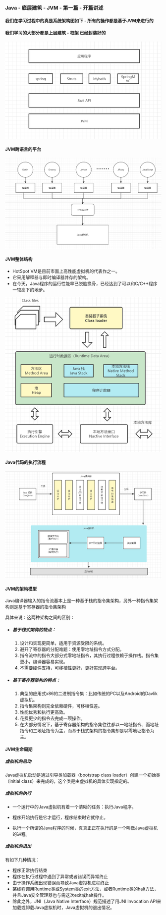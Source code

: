 ### Java - 底层建筑 - JVM - 第一篇 - 开篇讲述

#### 我们在学习过程中的真是系统架构图如下 - 所有的操作都是基于JVM来进行的

#### 我们学习的大部分都是上层建筑 - 框架 已经封装好的

![系统架构图](images/系统架构图.png)

#### JVM跨语言的平台

![JVM跨语言平台](images/JVM跨语言平台.png)

#### JVM整体结构

- HotSpot VM是目前市面上高性能虚拟机的代表作之一。
- 它采用解释器与即时编译器并存的架构。
- 在今天，Java程序的运行性能早已脱胎换骨，已经达到了可以和C/C++程序一较高下的地步。

![JVM整体结构](images/JVM整体结构.png)

#### Java代码的执行流程

![Java执行流程](images/Java执行流程.png)

#### JVM的架构模型

Java编译器输入的指令流基本上是一种基于栈的指令集架构，另外一种指令集架构则是基于寄存器的指令集架构

具体来说：这两种架构之间的区别：

- ##### 基于栈式架构的特点：

  1. 设计和实现更简单，适用于资源受限的系统。
  2. 避开了寄存器的分配难题：使用零地址指令方式分配。
  3. 指令流中的指令大部分式零地址指令，其执行过程依赖于操作栈。指令集更小，编译器容易实现。
  4. 不需要硬件支持，可移植性更好，更好实现跨平台。

- ##### 基于寄存器架构的特点：

  1. 典型的应用式x86的二进制指令集：比如传统的PC以及Android的Davlik虚拟机。
  2. 指令集架构则完全依赖硬件，可移植性差。
  3. 性能优秀和执行更高效。
  4. 花费更少的指令去完成一项操作。
  5. 在大部分情况下，基于寄存器架构的指令集往往都以一地址指令、而地址指令和三地址指令为主，而基于栈式架构的指令集却是以零地址指令为主。

#### JVM生命周期

##### 虚拟机的启动

Java虚拟机启动是通过引导类加载器（bootstrap class loader）创建一个初始类（initial class）来完成的，这个类是由虚拟机的具体实现指定的。

##### 虚拟机的执行

- 一个运行中的Java虚拟机有着一个清晰的任务：执行Java程序。

- 程序开始执行是它才运行，程序结束时它就停止。

- 执行一个所谓的Java程序的时候，真真正正在执行的是一个叫做Java虚拟机的进程。

  

##### 虚拟机的退出

有如下几种情况：

- 程序正常执行结束
- 程序在执行过程中遇到了异常或者错误而异常终止
- 由于操作系统出现错误而导致Java虚拟机进程终止
- 某线程调用Runtime类或System类的exit方法，或者Runtime类的halt方法，并且Java安全管理器也与需这次exit或halt操作。
- 除此之外，JNI（Java Native Interface）规范描述了用JNI Invocation API来加载或卸载Java虚拟机时，Java虚拟机的退出情况。

